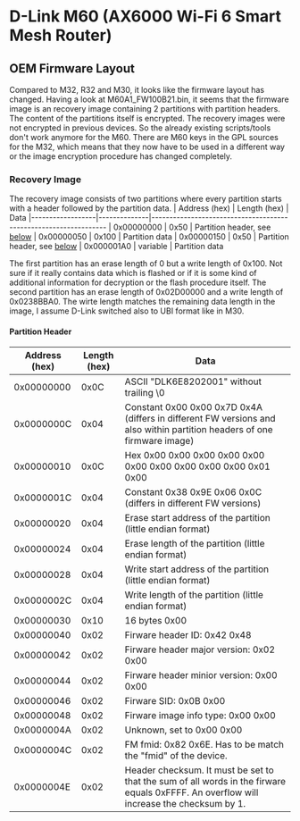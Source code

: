 # D-Link M60 (AX6000 Wi-Fi 6 Smart Mesh Router)
## OEM Firmware Layout
Compared to M32, R32 and M30, it looks like the firmware layout has changed. Having a look at M60A1_FW100B21.bin, it seems that the firmware image is an recovery image containing 2 partitions with partition headers. The content of the partitions itself is encrypted. The recovery images were not encrypted in previous devices. So the already existing scripts/tools don't work anymore for the M60. There are M60 keys in the GPL sources for the M32, which means that they now have to be used in a different way or the image encryption procedure has changed completely.

### Recovery Image
The recovery image consists of two partitions where every partition starts with a header followed by the partition data.
| Address (hex)    | Length (hex) | Data
|------------------|--------------|-----------------------------------------------------------------
| 0x00000000       | 0x50         | Partition header, see [below](#partition-header)
| 0x00000050       | 0x100        | Partition data
| 0x00000150       | 0x50         | Partition header, see [below](#partition-header)
| 0x000001A0       | variable     | Partition data

The first partition has an erase length of 0 but a write length of 0x100. Not sure if it really contains data which is flashed or if it is some kind of additional information for decryption or the flash procedure itself.
The second partition has an erase length of 0x02D00000 and a write length of 0x0238BBA0. The wirte length matches the remaining data length in the image, I assume D-Link switched also to UBI format like in M30.

#### Partition Header

| Address (hex)    | Length (hex) | Data
|------------------|--------------|-----------------------------------------------------------------
| 0x00000000       | 0x0C         | ASCII "DLK6E8202001" without trailing \0
| 0x0000000C       | 0x04         | Constant 0x00 0x00 0x7D 0x4A (differs in different FW versions and also within partition headers of one firmware image)
| 0x00000010       | 0x0C         | Hex 0x00 0x00 0x00 0x00 0x00 0x00 0x00 0x00 0x00 0x00 0x01 0x00
| 0x0000001C       | 0x04         | Constant 0x38 0x9E 0x06 0x0C (differs in different FW versions)
| 0x00000020       | 0x04         | Erase start address of the partition (little endian format)
| 0x00000024       | 0x04         | Erase length of the partition (little endian format)
| 0x00000028       | 0x04         | Write start address of the partition (little endian format)
| 0x0000002C       | 0x04         | Write length of the partition (little endian format)
| 0x00000030       | 0x10         | 16 bytes 0x00
| 0x00000040       | 0x02         | Firware header ID: 0x42 0x48
| 0x00000042       | 0x02         | Firware header major version: 0x02 0x00
| 0x00000044       | 0x02         | Firware header minior version: 0x00 0x00
| 0x00000046       | 0x02         | Firware SID: 0x0B 0x00
| 0x00000048       | 0x02         | Firware image info type: 0x00 0x00
| 0x0000004A       | 0x02         | Unknown, set to 0x00 0x00
| 0x0000004C       | 0x02         | FM fmid: 0x82 0x6E. Has to be match the "fmid" of the device.
| 0x0000004E       | 0x02         | Header checksum. It must be set to that the sum of all words in the firware equals 0xFFFF. An overflow will increase the  checksum by 1.
